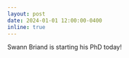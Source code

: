 ```yaml
---
layout: post
date: 2024-01-01 12:00:00-0400
inline: true
---
```


Swann Briand is starting his PhD today!
